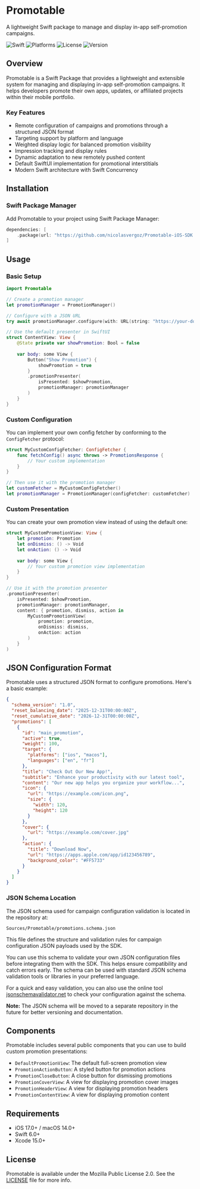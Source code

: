 # Promotable

A lightweight Swift package to manage and display in-app self-promotion campaigns.

![Swift](https://img.shields.io/badge/Swift-6.0-orange.svg)
![Platforms](https://img.shields.io/badge/platforms-iOS%2017.0%2B%20%7C%20macOS%2014.0%2B-lightgrey.svg)
![License](https://img.shields.io/badge/license-MPL--2.0-blue.svg)
![Version](https://img.shields.io/badge/version-0.1.0-green.svg)

## Overview

Promotable is a Swift Package that provides a lightweight and extensible system for managing and displaying in-app self-promotion campaigns. It helps developers promote their own apps, updates, or affiliated projects within their mobile portfolio.

### Key Features

- Remote configuration of campaigns and promotions through a structured JSON format
- Targeting support by platform and language
- Weighted display logic for balanced promotion visibility
- Impression tracking and display rules
- Dynamic adaptation to new remotely pushed content
- Default SwiftUI implementation for promotional interstitials
- Modern Swift architecture with Swift Concurrency

## Installation

### Swift Package Manager

Add Promotable to your project using Swift Package Manager:

```swift
dependencies: [
    .package(url: "https://github.com/nicolasvergoz/Promotable-iOS-SDK.git", from: "0.1.0")
]
```

## Usage

### Basic Setup

```swift
import Promotable

// Create a promotion manager
let promotionManager = PromotionManager()

// Configure with a JSON URL
try await promotionManager.configure(with: URL(string: "https://your-domain.com/promotions.json")!)

// Use the default presenter in SwiftUI
struct ContentView: View {
    @State private var showPromotion: Bool = false
    
    var body: some View {
        Button("Show Promotion") {
            showPromotion = true
        }
        .promotionPresenter(
            isPresented: $showPromotion,
            promotionManager: promotionManager
        )
    }
}
```

### Custom Configuration

You can implement your own config fetcher by conforming to the `ConfigFetcher` protocol:

```swift
struct MyCustomConfigFetcher: ConfigFetcher {
    func fetchConfig() async throws -> PromotionsResponse {
        // Your custom implementation
    }
}

// Then use it with the promotion manager
let customFetcher = MyCustomConfigFetcher()
let promotionManager = PromotionManager(configFetcher: customFetcher)
```

### Custom Presentation

You can create your own promotion view instead of using the default one:

```swift
struct MyCustomPromotionView: View {
    let promotion: Promotion
    let onDismiss: () -> Void
    let onAction: () -> Void
    
    var body: some View {
        // Your custom promotion view implementation
    }
}

// Use it with the promotion presenter
.promotionPresenter(
    isPresented: $showPromotion,
    promotionManager: promotionManager,
    content: { promotion, dismiss, action in
        MyCustomPromotionView(
            promotion: promotion,
            onDismiss: dismiss,
            onAction: action
        )
    }
)
```

## JSON Configuration Format

Promotable uses a structured JSON format to configure promotions. Here's a basic example:

```json
{
  "schema_version": "1.0",
  "reset_balancing_date": "2025-12-31T00:00:00Z",
  "reset_cumulative_date": "2026-12-31T00:00:00Z",
  "promotions": [
    {
      "id": "main_promotion",
      "active": true,
      "weight": 100,
      "target": {
        "platforms": ["ios", "macos"],
        "languages": ["en", "fr"]
      },
      "title": "Check Out Our New App!",
      "subtitle": "Enhance your productivity with our latest tool",
      "content": "Our new app helps you organize your workflow...",
      "icon": {
        "url": "https://example.com/icon.png",
        "size": {
          "width": 120,
          "height": 120
        }
      },
      "cover": {
        "url": "https://example.com/cover.jpg"
      },
      "action": {
        "title": "Download Now",
        "url": "https://apps.apple.com/app/id123456789",
        "background_color": "#FF5733"
      }
    }
  ]
}
```

### JSON Schema Location

The JSON schema used for campaign configuration validation is located in the repository at:

```
Sources/Promotable/promotions.schema.json
```

This file defines the structure and validation rules for campaign configuration JSON payloads used by the SDK.

You can use this schema to validate your own JSON configuration files before integrating them with the SDK. This helps ensure compatibility and catch errors early. The schema can be used with standard JSON schema validation tools or libraries in your preferred language.

For a quick and easy validation, you can also use the online tool [jsonschemavalidator.net](https://www.jsonschemavalidator.net) to check your configuration against the schema.

**Note:** The JSON schema will be moved to a separate repository in the future for better versioning and documentation.

## Components

Promotable includes several public components that you can use to build custom promotion presentations:

- `DefaultPromotionView`: The default full-screen promotion view
- `PromotionActionButton`: A styled button for promotion actions
- `PromotionCloseButton`: A close button for dismissing promotions
- `PromotionCoverView`: A view for displaying promotion cover images
- `PromotionHeaderView`: A view for displaying promotion headers
- `PromotionContentView`: A view for displaying promotion content

## Requirements

- iOS 17.0+ / macOS 14.0+
- Swift 6.0+
- Xcode 15.0+

## License

Promotable is available under the Mozilla Public License 2.0. See the [LICENSE](LICENSE) file for more info.
